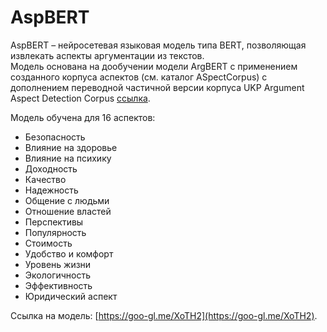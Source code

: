 # AspBERT

AspBERT – нейросетевая языковая модель типа BERT, позволяющая извлекать аспекты аргументации из текстов.  
Модель основана на дообучении модели ArgBERT с применением созданного корпуса аспектов (см. каталог ASpectCorpus) с дополнением переводной частичной версии корпуса UKP Argument Aspect Detection Corpus [ссылка](https://github.com/UKPLab/controlled-argument-generation).

Модель обучена для 16 аспектов:
- Безопасность
- Влияние на здоровье
- Влияние на психику
- Доходность
- Качество
- Надежность
- Общение с людьми
- Отношение властей
- Перспективы
- Популярность
- Стоимость
- Удобство и комфорт
- Уровень жизни
- Экологичность
- Эффективность
- Юридический аспект

Ссылка на модель: [https://goo-gl.me/XoTH2](https://goo-gl.me/XoTH2).
